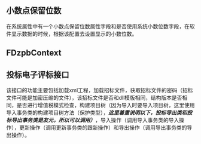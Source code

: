 ## 小数点保留位数

在系统属性中有一个小数点保留位数属性字段和是否使用系统小数位数字段，在软件显示数据的时候，根据该配置去设置显示的小数位数。

## FDzpbContext

## 投标电子评标接口

该接口的功能主要包括加载xml工程，加载招标文件，获取招标文件的密码（招标文件可能是加密压缩的文件），该招标文件是否和dll模版相同，结构版本是否相同，是否进行增值税模式检查，构建项目树（因为导入时要导入项目树，这里使用导入事务类的构建项目树方法（保护类型），***这里着重说明以下，投标导出类和投标导出事务类是友元，所以可以调用）***，导入操作（调用导入事务类的导入操作），更新操作（调用更新事务类的跟新操作）和导出操作（调用导出事务类的导出操作）。

